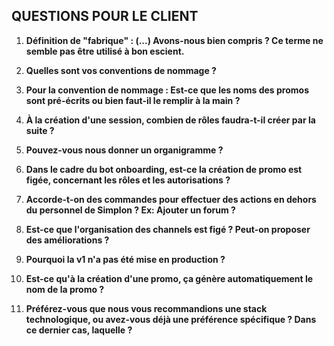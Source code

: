 ## QUESTIONS POUR LE CLIENT

1. **Définition de "fabrique" : (...) Avons-nous bien compris ? Ce terme ne semble pas être utilisé à bon escient.**

2. **Quelles sont vos conventions de nommage ?**

3. **Pour la convention de nommage : Est-ce que les noms des promos sont pré-écrits ou bien faut-il le remplir à la main ?**

4. **À la création d'une session, combien de rôles faudra-t-il créer par la suite ?**

5. **Pouvez-vous nous donner un organigramme ?**

6. **Dans le cadre du bot onboarding, est-ce la création de promo est figée, concernant les rôles et les autorisations ?**

7. **Accorde-t-on des commandes pour effectuer des actions en dehors du personnel de Simplon ? Ex: Ajouter un forum ?**

8. **Est-ce que l'organisation des channels est figé ? Peut-on proposer des améliorations ?**

9. **Pourquoi la v1 n'a pas été mise en production ?**

10. **Est-ce qu'à la création d'une promo, ça génère automatiquement le nom de la promo ?**

11. **Préférez-vous que nous vous recommandions une stack technologique, ou avez-vous déjà une préférence spécifique ? Dans ce dernier cas, laquelle ?**